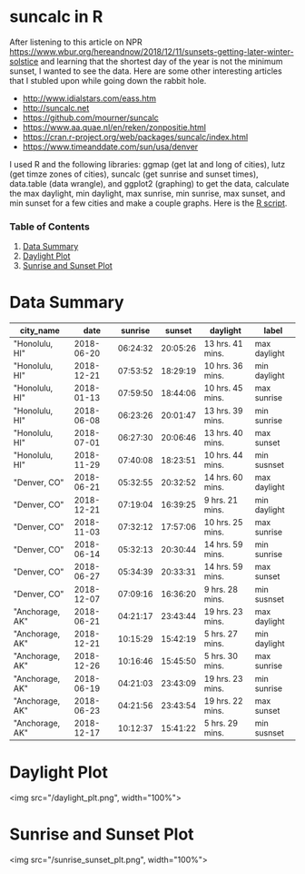 
# suncalc in R

After listening to this article on NPR <https://www.wbur.org/hereandnow/2018/12/11/sunsets-getting-later-winter-solstice> and learning that the shortest day of the year is not the minimum sunset, I wanted to see the data. Here are some other interesting articles that I stubled upon while going down the rabbit hole.

* http://www.idialstars.com/eass.htm
* http://suncalc.net
* https://github.com/mourner/suncalc
* https://www.aa.quae.nl/en/reken/zonpositie.html
* https://cran.r-project.org/web/packages/suncalc/index.html
* https://www.timeanddate.com/sun/usa/denver

I used R and the following libraries: ggmap (get lat and long of cities), lutz (get timze zones of cities), suncalc (get sunrise and sunset times), data.table (data wrangle), and ggplot2 (graphing) to get the data, calculate the max daylight, min daylight, max sunrise, min sunrise, max sunset, and min sunset for a few cities and make a couple graphs. Here is the [R script](sun_calcs.R).

### Table of Contents
1. [Data Summary](#data-summary)
2. [Daylight Plot](#daylight-plot)
3. [Sunrise and Sunset Plot](#sunrise-and-sunset-plot)

# Data Summary
| city_name       | date       | sunrise  | sunset   | daylight         | label        | 
|-----------------|------------|----------|----------|------------------|--------------| 
| "Honolulu, HI"  | 2018-06-20 | 06:24:32 | 20:05:26 | 13 hrs. 41 mins. | max daylight | 
| "Honolulu, HI"  | 2018-12-21 | 07:53:52 | 18:29:19 | 10 hrs. 36 mins. | min daylight | 
| "Honolulu, HI"  | 2018-01-13 | 07:59:50 | 18:44:06 | 10 hrs. 45 mins. | max sunrise  | 
| "Honolulu, HI"  | 2018-06-08 | 06:23:26 | 20:01:47 | 13 hrs. 39 mins. | min sunrise  | 
| "Honolulu, HI"  | 2018-07-01 | 06:27:30 | 20:06:46 | 13 hrs. 40 mins. | max sunset   | 
| "Honolulu, HI"  | 2018-11-29 | 07:40:08 | 18:23:51 | 10 hrs. 44 mins. | min susnset  | 
| "Denver, CO"    | 2018-06-21 | 05:32:55 | 20:32:52 | 14 hrs. 60 mins. | max daylight | 
| "Denver, CO"    | 2018-12-21 | 07:19:04 | 16:39:25 | 9 hrs. 21 mins.  | min daylight | 
| "Denver, CO"    | 2018-11-03 | 07:32:12 | 17:57:06 | 10 hrs. 25 mins. | max sunrise  | 
| "Denver, CO"    | 2018-06-14 | 05:32:13 | 20:30:44 | 14 hrs. 59 mins. | min sunrise  | 
| "Denver, CO"    | 2018-06-27 | 05:34:39 | 20:33:31 | 14 hrs. 59 mins. | max sunset   | 
| "Denver, CO"    | 2018-12-07 | 07:09:16 | 16:36:20 | 9 hrs. 28 mins.  | min susnset  | 
| "Anchorage, AK" | 2018-06-21 | 04:21:17 | 23:43:44 | 19 hrs. 23 mins. | max daylight | 
| "Anchorage, AK" | 2018-12-21 | 10:15:29 | 15:42:19 | 5 hrs. 27 mins.  | min daylight | 
| "Anchorage, AK" | 2018-12-26 | 10:16:46 | 15:45:50 | 5 hrs. 30 mins.  | max sunrise  | 
| "Anchorage, AK" | 2018-06-19 | 04:21:03 | 23:43:09 | 19 hrs. 23 mins. | min sunrise  | 
| "Anchorage, AK" | 2018-06-23 | 04:21:56 | 23:43:54 | 19 hrs. 22 mins. | max sunset   | 
| "Anchorage, AK" | 2018-12-17 | 10:12:37 | 15:41:22 | 5 hrs. 29 mins.  | min susnset  | 


# Daylight Plot
<img src="/daylight_plt.png", width="100%">

# Sunrise and Sunset Plot
<img src="/sunrise_sunset_plt.png", width="100%">